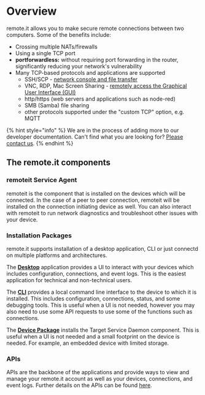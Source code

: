 # Overview

remote.it allows you to make secure remote connections between two computers. Some of the benefits include:

* Crossing multiple NATs/firewalls
* Using a single TCP port
* **portforwardless:** without requiring port forwarding in the router, significantly reducing your network's vulnerability
* Many TCP-based protocols and applications are supported
  * SSH/SCP - [network console and file transfer](https://support.remote.it/hc/en-us/sections/360009162531-Remote-console-and-file-transfer)
  * VNC, RDP, Mac Screen Sharing - [remotely access the Graphical User Interface \(GUI\)](https://support.remote.it/hc/en-us/categories/360001173912-Applications)
  * http/https \(web servers and applications such as node-red\)
  * SMB \(Samba\) file sharing
  * other protocols supported under the "custom TCP" option, e.g. MQTT

{% hint style="info" %}
We are in the process of adding more to our developer documentation. Can't find what you are looking for? [Please contact us](http://support.remot3.it).
{% endhint %}

## The remote.it components

### remoteit Service Agent

remoteit is the component that is installed on the devices which will be connected. In the case of a peer to peer connection, remoteit will be installed on the connection initiating device as well. You can also interact with remoteit to run network diagnostics and troubleshoot other issues with your device.

### Installation Packages

remote.it supports installation of a desktop application, CLI or just connectd on multiple platforms and architectures.

The [**Desktop**](https://link.remote.it/support/desktop-overview) application provides a UI to interact with your devices which includes configuration, connections, and event logs. This is the easiest application for technical and non-technical users.

The [**CLI**](cli/overview.md) provides a local command line interface to the device to which it is installed. This includes configuration, connections, status, and some debugging tools. This is useful when a UI is not needed, however you may also need to use some API requests to use some of the functions such as connections.

The [**Device Package**](device-package/installation.md) installs the Target Service Daemon component. This is useful when a UI is not needed and a small footprint on the device is needed. For example, an embedded device with limited storage.

### APIs

APIs are the backbone of the applications and provide ways to view and manage your remote.it account as well as your devices, connections, and event logs. Further details on the APIs can be found [here](api-reference/overview.md).

